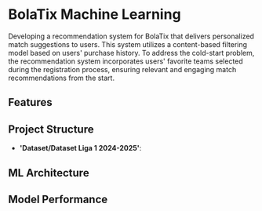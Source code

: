 # BolaTix Machine Learning
Developing a recommendation system for BolaTix that delivers personalized match suggestions to users. This system utilizes a content-based filtering model based on users' purchase history. To address the cold-start problem, the recommendation system incorporates users' favorite teams selected during the registration process, ensuring relevant and engaging match recommendations from the start.

## Features

## Project Structure
- **'Dataset/Dataset Liga 1 2024-2025'**: 
## ML Architecture

## Model Performance
